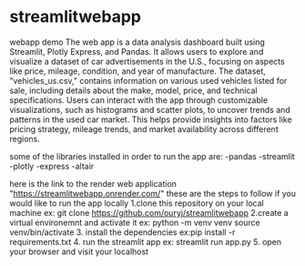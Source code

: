 # streamlitwebapp
webapp demo
The web app is a data analysis dashboard built using Streamlit, Plotly Express, and Pandas. It allows users to explore and visualize a dataset of car advertisements in the U.S., focusing on aspects like price, mileage, condition, and year of manufacture. The dataset, "vehicles_us.csv," contains information on various used vehicles listed for sale, including details about the make, model, price, and technical specifications. Users can interact with the app through customizable visualizations, such as histograms and scatter plots, to uncover trends and patterns in the used car market. This helps provide insights into factors like pricing strategy, mileage trends, and market availability across different regions.

some of the libraries installed in order to run the app are:
-pandas
-streamlit
-plotly -express
-altair

here is the link to the render web application "https://streamlitwebapp.onrender.com/"
these are the steps to follow if you would like to run the app locally
1.clone this repository on your local machine
ex: git clone https://github.com/ouryj/streamlitwebapp
2.create a virtual environemnt and activate it
ex: python -m venv venv
source venv/bin/activate
3. install the dependencies
ex:pip install -r requirements.txt
4. run the streamlit app
ex: streamlit run app.py
5. open your browser and visit your localhost

